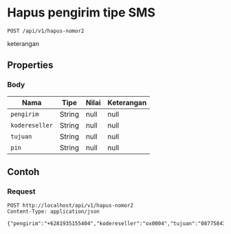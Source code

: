 # Hapus pengirim tipe SMS
```http
POST /api/v1/hapus-nomor2
```
keterangan
## Properties
### Body
Nama | Tipe | Nilai | Keterangan
--- | --- | --- | ---
<code>pengirim</code> | String | null | null
<code>kodereseller</code> | String | null | null
<code>tujuan</code> | String | null | null
<code>pin</code> | String | null | null
## Contoh
### Request
```http
POST http://localhost/api/v1/hapus-nomor2
Content-Type: application/json

{"pengirim":"+6281935155404","kodereseller":"ox0004","tujuan":"087758437457","pin":"1234"}


```
